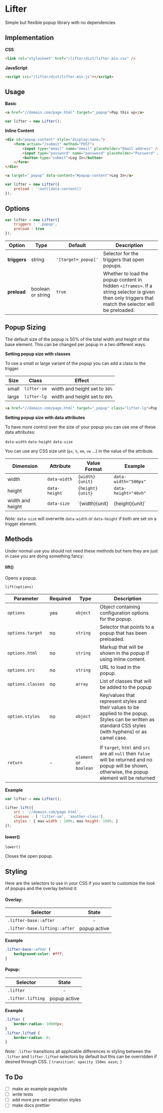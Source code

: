 # Lifter
Simple but flexible popup library with no dependencies  

## Implementation
**CSS**
```html
<link rel="stylesheet" href="/lifter/dist/lifter.min.css" />
```  
**JavaScript**
```html
<script src="/lifter/dist/lifter.min.js"></script>
```



## Usage

**Basic**
```html
<a href="//domain.com/page.html" target="_popup">Pop this up</a>
```

```javascript
var lifter = new Lifter();
```


**Inline Content**
```html
<div id="popup-content" style="display:none;">
	<form action="/submit" method="POST">
    	<input type="email" name="email" placeholder="Email address" /><br />
        <input type="password" name="password" placeholder="Password" /><br />
        <button type="submit">Log In</button>
    </form>
</div>

<a target="_popup" data-content="#popup-content">Log In</a>
```
```javascript
var lifter = new Lifter({
	preload : ':not([data-content])'
});
```


## Options
```javascript
var lifter = new Lifter({
	triggers : '.popup',
	preload : true
});
```


| Option | Type   | Default | Description |
|--------|--------|---------|-------------|
| **triggers** | string | `'[target=_popup]'` | Selector for the triggers that open popups. |
| **preload** | boolean or string | `true` | Whether to load the popup content in hidden `<iframes>`. If a string selector is given then only triggers that match the selector will be preloaded. |



## Popup Sizing

The default size of the popup is 50% of the total width and height of the base element.
This can be changed per popup in a two different ways.

**Setting popup size with classes**

To use a small or large variant of the popup you can add a class to the trigger.

| Size | Class | Effect |
|------|-------|--------|
| small | `lifter-sm` | width and height set to `30%` |
| large | `lifter-lg` | width and height set to `80%` |

```html
<a href="//domain.com/page.html" target="_popup" class="lifter-lg">Pop this up huge</a>
```


**Setting popup size with data attributes**

To have more control over the size of your popup you can use one of these data attributes:

`data-width` `data-height` `data-size`


You can use any CSS size unit (`px`, `%`, `em`, `vw` ...) in the value of the attribute.

| Dimension | Attribute | Value Format | Example |
|-----------|-----------|--------|---------|
| width | `data-width` | `{width}{unit}` | `data-width="500px"` |
| height | `data-height` | `{height}{unit}` | `data-height="40vh"` |
| width and height | `data-size` | `{width}{unit}|{height}{unit}` | `data-size="75%|450px"` |

_Note:_ `data-size` will overwrite `data-width` or `data-height` if both are set on a trigger element.



## Methods

Under normal use you should not need these methods but here they are just in case you are doing something fancy:


#### lift()

Opens a popup.

`lift(options)`


| Parameter | Required | Type | Description |
|-----------|----------|------|-------------|
| `options` | yes | `object` | Object containing configuration options for the popup. |
| `options.target` | no | `string` | Selector that points to a popup that has been preloaded. |
| `options.html` | no | `string` | Markup that will be shown in the popup if using inline content. |
| `options.src` | no | `string` | URL to load in the popup. |
| `options.classes` | no | `array` | List of classes that will be added to the popup |
| `option.styles` | no | `object` | Key/values that represent styles and their values to be applied to the popup. Styles can be written as standard CSS styles (with hyphens) or as camel case. |
|  |   |   |   |
| `return` | - | `element` or `boolean` | If `target`, `html` and `src` are all `null` then `false` will be returned and no popup will be shown, otherwise, the popup element will be returned |

**Example**
```javascript
var lifter = new Lifter();

lifter.lift({
	src : '//domain.com/page.html',
    classes : [ 'lifter-sm', 'another-class'],
    styles : { max-width : 100%; max-height: 100%; }
});
```


#### lower()
`lower()`

Closes the open popup.


## Styling

Here are the selectors to use in your CSS if you want to customize the look of popups and the overlay behind it:

#### Overlay:
| Selector | State |
|----------|:-----:|
| `.lifter-base::after` | - |
| `.lifter-base.lifting::after` | popup active |

**Example**
```css
.lifter-base::after {
	background-color: #fff;
}
```

#### Popup:
| Selector | State |
|----------|:-----:|
| `.lifter` | - |
| `.lifter.lifting` | popup active |

**Example**
```css
.lifter {
	border-radius: 10000px;
}
.lifter.lifted {
	border-radius: 0;
}
```

_Note:_ `.lifter` transitions all applicable differences in styling between the `.lifter` and `lifter.lifted` selectors by default but this can be overridden if desired through CSS. ( `transition: opacity 150ms ease;` )


## To Do

- [ ] make an example page/site
- [ ] write tests
- [ ] add more pre-set animation styles
- [ ] make docs prettier
